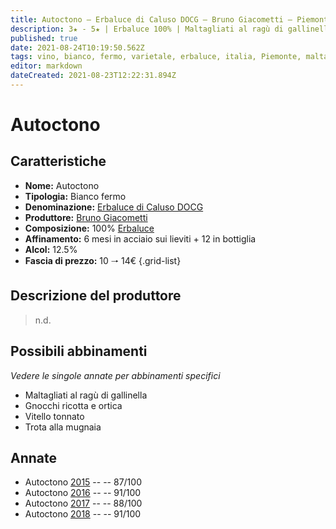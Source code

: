 ```yaml
---
title: Autoctono – Erbaluce di Caluso DOCG – Bruno Giacometti – Piemonte (IT) – 10 🠒 14€
description: 3★ - 5★ | Erbaluce 100% | Maltagliati al ragù di gallinella – Gnocchi ricotta e ortica – Vitello tonnato – Trota alla mugnaia
published: true
date: 2021-08-24T10:19:50.562Z
tags: vino, bianco, fermo, varietale, erbaluce, italia, Piemonte, maltagliati al ragù di gallinella, gnocchi ricotta e ortica, vitello tonnato, trota alla mugnaia, 10 🠒 14€, 5 stelle
editor: markdown
dateCreated: 2021-08-23T12:22:31.894Z
---
```


 # Autoctono

## Caratteristiche
- **Nome:** Autoctono
- **Tipologia:** Bianco fermo
- **Denominazione:** [Erbaluce di Caluso DOCG](/denominazioni/Italia/Piemonte/DOCG/Erbaluce-di-Caluso)
- **Produttore:** [Bruno Giacometti](/produttori/Italia/Piemonte/Bruno-Giacometti)
- **Composizione:** 100% [Erbaluce](/vitigni/Italia/bacca-bianca/erbaluce)
- **Affinamento:** 6 mesi in acciaio sui lieviti + 12 in bottiglia
- **Alcol:** 12.5%
- **Fascia di prezzo:** 10 🠒 14€
{.grid-list}

## Descrizione del produttore

> n.d.

## Possibili abbinamenti
*Vedere le singole annate per abbinamenti specifici*

- Maltagliati al ragù di gallinella
- Gnocchi ricotta e ortica
- Vitello tonnato
- Trota alla mugnaia


## Annate

- Autoctono [2015](vini/Italia/Piemonte/Bruno-Giacometti/Autoctono/2015) -- <span class="star-3"></span>  -- 87/100
- Autoctono [2016](vini/Italia/Piemonte/Bruno-Giacometti/Autoctono/2016) -- <span class="star-5"></span>  -- 91/100
- Autoctono [2017](vini/Italia/Piemonte/Bruno-Giacometti/Autoctono/2017) -- <span class="star-3"></span>  -- 88/100
- Autoctono [2018](vini/Italia/Piemonte/Bruno-Giacometti/Autoctono/2018) -- <span class="star-5"></span>  -- 91/100